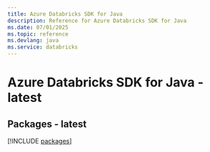 ```yaml
---
title: Azure Databricks SDK for Java
description: Reference for Azure Databricks SDK for Java
ms.date: 07/01/2025
ms.topic: reference
ms.devlang: java
ms.service: databricks
---
```

# Azure Databricks SDK for Java - latest
## Packages - latest
[!INCLUDE [packages](databricks-index.md)]
